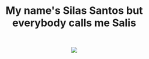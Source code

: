 <h1 style="text-align: center;" markdown="1">My name's Silas Santos but everybody calls me Salis</h1></br>
<p align="center">
  <img src="first.gif">
</p>

<!--
**LeiteSS/LeiteSS** is a ✨ _special_ ✨ repository because its `README.md` (this file) appears on your GitHub profile.

Here are some ideas to get you started:

- 🔭 I’m currently working on ...
- 🌱 I’m currently learning ...
- 👯 I’m looking to collaborate on ...
- 🤔 I’m looking for help with ...
- 💬 Ask me about ...
- 📫 How to reach me: ...
- 😄 Pronouns: ...
- ⚡ Fun fact: ...
-->
